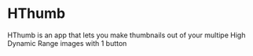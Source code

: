 # HThumb
HThumb is an app that lets you make thumbnails out of your multipe High Dynamic Range images with 1 button
